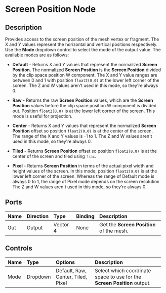 # Screen Position Node

## Description

Provides access to the screen position of the mesh vertex or fragment. The X and Y values represent the horizontal and vertical positions respectively. Use the **Mode** dropdown control to select the mode of the output value. The available modes are as follows:

- **Default** - Returns X and Y values that represent the normalized **Screen Position**. The normalized **Screen Position** is the **Screen Position** divided by the clip space position W component. The X and Y value ranges are between 0 and 1 with position `float2(0,0)` at the lower left corner of the screen. The Z and W values aren't used in this mode, so they're always 0. 

- **Raw** - Returns the raw **Screen Position** values, which are the **Screen Position** values before the clip space position W component is divided out. Position `float2(0,0)` is at the lower left corner of the screen. This mode is useful for projection.

- **Center** - Returns X and Y values that represent the normalized **Screen Position** offset so position `float2(0,0)` is at the center of the screen. The range of the X and Y values is –1 to 1. The Z and W values aren't used in this mode, so they're always 0. 

- **Tiled** - Returns **Screen Position** offset so position `float2(0,0)` is at the center of the screen and tiled using `frac`.

- **Pixel** - Returns **Screen Position** in terms of the actual pixel width and height values of the screen. In this mode, position `float2(0,0)` is at the lower left corner of the screen. Whereas the range of Default mode is always 0 to 1, the range of Pixel mode depends on the screen resolution. The Z and W values aren't used in this mode, so they're always 0. 


## Ports

| Name        | Direction           | Type     | Binding | Description |
|:------------|:--------------------|:---------|:--------|:------------|
| Out         | Output              | Vector 4 | None    | Get the **Screen Position** of the mesh. |

## Controls

| Name  | Type     | Options  | Description |
|:------|:---------|:---------|:------------|
| Mode  | Dropdown | Default, Raw, Center, Tiled, Pixel | Select which coordinate space to use for the **Screen Position** output. |
